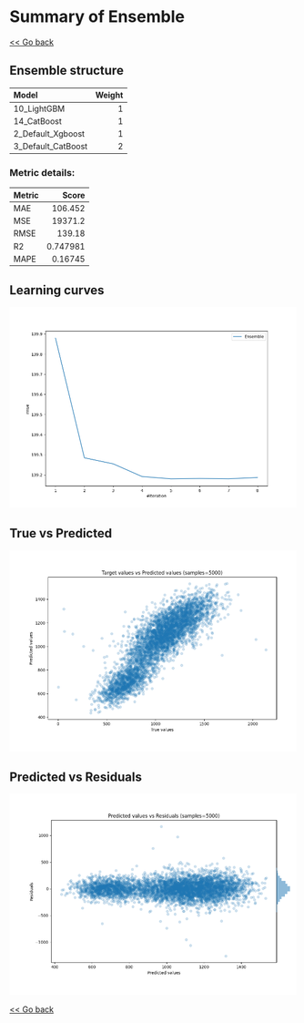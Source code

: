 # Summary of Ensemble

[<< Go back](../README.md)


## Ensemble structure
| Model              |   Weight |
|:-------------------|---------:|
| 10_LightGBM        |        1 |
| 14_CatBoost        |        1 |
| 2_Default_Xgboost  |        1 |
| 3_Default_CatBoost |        2 |

### Metric details:
| Metric   |        Score |
|:---------|-------------:|
| MAE      |   106.452    |
| MSE      | 19371.2      |
| RMSE     |   139.18     |
| R2       |     0.747981 |
| MAPE     |     0.16745  |



## Learning curves
![Learning curves](learning_curves.png)
## True vs Predicted

![True vs Predicted](true_vs_predicted.png)


## Predicted vs Residuals

![Predicted vs Residuals](predicted_vs_residuals.png)



[<< Go back](../README.md)
